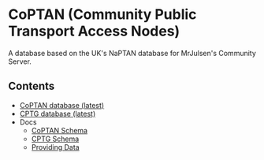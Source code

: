 # CoPTAN (Community Public Transport Access Nodes)

A database based on the UK's NaPTAN database for MrJulsen's Community Server.

## Contents

- [CoPTAN database (latest)](CoPTAN.csv)
- [CPTG database (latest)](CPTG.csv)
- Docs
  - [CoPTAN Schema](docs/Schema.md)
  - [CPTG Schema](docs/CPTG.md)
  - [Providing Data](docs/Providing%20Data.md)
